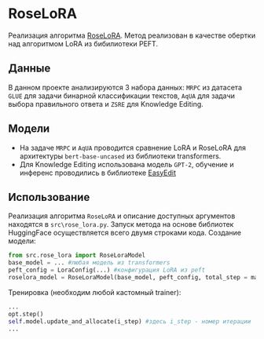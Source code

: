 # RoseLoRA
Реализация алгоритма [RoseLoRA][1]. Метод реализован в качестве обертки над алгоритмом LoRA из бибилиотеки PEFT.

## Данные
В данном проекте анализируются 3 набора данных: `MRPC` из датасета `GLUE` для задачи бинарной классификации текстов, `AqUA` для задачи выбора правильного ответа и `ZSRE` для Knowledge Editing. 

## Модели
- На задаче `MRPC` и `AqUA` проводится сравнение LoRA и RoseLoRA для архитектуры `bert-base-uncased` из библиотеки transformers.
- Для Knowledge Editing использована модель `GPT-2`, обучение и инференс проводились в библиотеке [EasyEdit][2]

## Использование
Реализация алгоритма `RoseLoRA` и описание доступных аргументов находятся в `src\rose_lora.py`. Запуск метода на основе библиотек HuggingFace осуществляется всего двумя строками кода.
Создание модели:
```python
from src.rose_lora import RoseLoraModel
base_model = ... #любая модель из transformers
peft_config = LoraConfig(...) #конфигурация LoRA из peft
roselora_model = RoseLoraModel(base_model, peft_config, total_step = max_epochs * iter_in_epoch)
```
Тренировка (необходим любой кастомный trainer):
```python
...
opt.step()
self.model.update_and_allocate(i_step) #здесь i_step - номер итерации
...
```


[1]:https://arxiv.org/abs/2406.10777
[2]:https://github.com/zjunlp/EasyEdit
